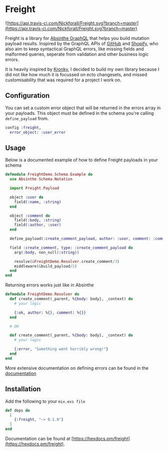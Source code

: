 # Freight
![https://api.travis-ci.com/Nickforall/Freight.svg?branch=master](https://api.travis-ci.com/Nickforall/Freight.svg?branch=master)
    
Freight is a library for [Absinthe GraphQL](http://absinthe-graphql.org/) that helps you build mutation payload results. Inspired by the GraphQL APIs of [GitHub](https://developer.github.com/v4/breaking_changes/) and [Shopify](https://gist.github.com/swalkinshaw/3a33e2d292b60e68fcebe12b62bbb3e2), who also aim to keep syntactical GraphQL errors, like missing fields and malformed queries, seperate from validation and other business logic errors.

It is heavily inspired by [Kronky](https://github.com/Ethelo/kronky), I decided to build my own library because I did not like how much it is focussed on ecto changesets, and missed customisability that was required for a project I work on.

## Configuration

You can set a custom error object that will be returned in the errors array in your payloads. This object must be defined in the schema you're calling `define_payload` from.

```elixir
config :freight,
  error_object: :user_error
```

## Usage

Below is a documented example of how to define Freight payloads in your schema

```elixir
defmodule FreightDemo.Schema.Example do
  use Absinthe.Schema.Notation

  import Freight.Payload

  object :user do
    field(:name, :string)
  end

  object :comment do
    field(:body, :string)
    field(:author, :user)
  end

  define_payload(:create_comment_payload, author: :user, comment: :comment)

  field :create_comment, type: :create_comment_payload do
    arg(:body, non_null(:string))

    resolve(&FreightDemo.Resolver.create_comment/3)
    middleware(&build_payload/2)
  end
end
```

Returning errors works just like in Absinthe

```elixir
defmodule FreightDemo.Resolver do
  def create_comment(_parent, %{body: body}, _context) do
    # your logic

    {:ok, author: %{}, comment: %{}}
  end

  # OR

  def create_comment(_parent, %{body: body}, _context) do
    # your logic

    {:error, "Something went horribly wrong!"}
  end
end
```

More extensive documentation on defining errors can be found in the [documentation](https://hexdocs.pm/freight)

## Installation
Add the following to your `mix.exs file`
```elixir
def deps do
  [
    {:freight, "~> 0.1.0"}
  ]
end
```

Documentation can be found at [https://hexdocs.pm/freight](https://hexdocs.pm/freight).

